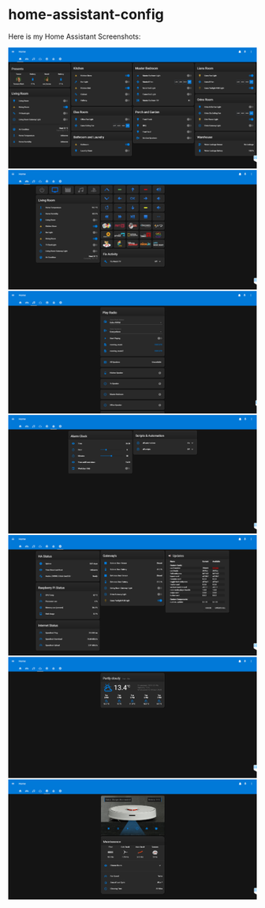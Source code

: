 # home-assistant-config

Here is my Home Assistant Screenshots:


<img src="https://github.com/tomerbs/home-assistant-config/blob/master/Pictures/Home.PNG" style="max-width:100%;">
<img src="https://github.com/tomerbs/home-assistant-config/blob/master/Pictures/Living Room.PNG" style="max-width:100%;">
<img src="https://github.com/tomerbs/home-assistant-config/blob/master/Pictures/Music.PNG" style="max-width:100%;">
<img src="https://github.com/tomerbs/home-assistant-config/blob/master/Pictures/Alarm+Script+Automation.PNG" style="max-width:100%;">
<img src="https://github.com/tomerbs/home-assistant-config/blob/master/Pictures/Settings.PNG" style="max-width:100%;">
<img src="https://github.com/tomerbs/home-assistant-config/blob/master/Pictures/Weather.PNG" style="max-width:100%;">
<img src="https://github.com/tomerbs/home-assistant-config/blob/master/Pictures/Xiaomi_Vacuum_Robot.PNG" style="max-width:100%;">
